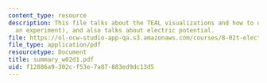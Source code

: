 ```yaml
---
content_type: resource
description: This file talks about the TEAL visualizations and how to use them (with
  an experiment), and also talks about electric potential.
file: https://ol-ocw-studio-app-qa.s3.amazonaws.com/courses/8-02t-electricity-and-magnetism-spring-2005/f12886a9302cf53e7a87883ed9dc13d5_summary_w02d1.pdf
file_type: application/pdf
resourcetype: Document
title: summary_w02d1.pdf
uid: f12886a9-302c-f53e-7a87-883ed9dc13d5
---
```

